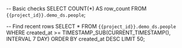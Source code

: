 

-- Basic checks
SELECT COUNT(*) AS row_count FROM `{{project_id}}.demo_ds.people`;

-- Find recent rows
SELECT * FROM `{{project_id}}.demo_ds.people`
WHERE created_at >= TIMESTAMP_SUB(CURRENT_TIMESTAMP(), INTERVAL 7 DAY)
ORDER BY created_at DESC
LIMIT 50;
